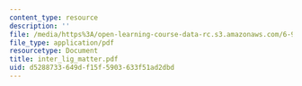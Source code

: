 ```yaml
---
content_type: resource
description: ''
file: /media/https%3A/open-learning-course-data-rc.s3.amazonaws.com/6-974-fundamentals-of-photonics-quantum-electronics-spring-2006/d5288733649df15f5903633f51ad2dbd_inter_lig_matter.pdf
file_type: application/pdf
resourcetype: Document
title: inter_lig_matter.pdf
uid: d5288733-649d-f15f-5903-633f51ad2dbd
---
```

